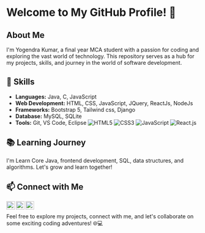 # Welcome to My GitHub Profile! 👋

## About Me

I'm Yogendra Kumar, a final year MCA student with a passion for coding and exploring the vast world of technology. This repository serves as a hub for my projects, skills, and journey in the world of software development.

## 🔧 Skills

- **Languages:** Java, C, JavaScript
- **Web Development:** HTML, CSS, JavaScript, JQuery, ReactJs, NodeJs
- **Frameworks:** Bootstrap 5, Tailwind css, Django
- **Database:** MySQL, SQLite
- **Tools:** Git, VS Code, Eclipse
![HTML5](https://img.shields.io/badge/HTML5-E34F26?style=for-the-badge&logo=html5&logoColor=white)
![CSS3](https://img.shields.io/badge/CSS3-1572B6?style=for-the-badge&logo=css3&logoColor=white)
![JavaScript](https://img.shields.io/badge/JavaScript-323330?style=for-the-badge&logo=javascript&logoColor=F7DF1E)
![React.js](https://img.shields.io/badge/React.js-white?style=for-the-badge&logo=react)



## 📚 Learning Journey

I'm Learn Core Java, frontend development, SQL, data structures, and algorithms. Let's grow and learn together!



## 📫 Connect with Me

[<img align="left" alt="LinkedIn" width="22px" src="https://img.icons8.com/color/48/000000/linkedin.png" />](https://www.linkedin.com/in/yogendra-yadav-269692273/)
[<img align="left" alt="Twitter" width="22px" src="https://img.icons8.com/color/48/000000/twitter.png" />](https://twitter.com/) 
[<img align="left" alt="Email" width="22px" src="https://img.icons8.com/color/48/000000/gmail.png" />](yogiads74@gmail.com)

<br />


Feel free to explore my projects, connect with me, and let's collaborate on some exciting coding adventures! 🌐💻
